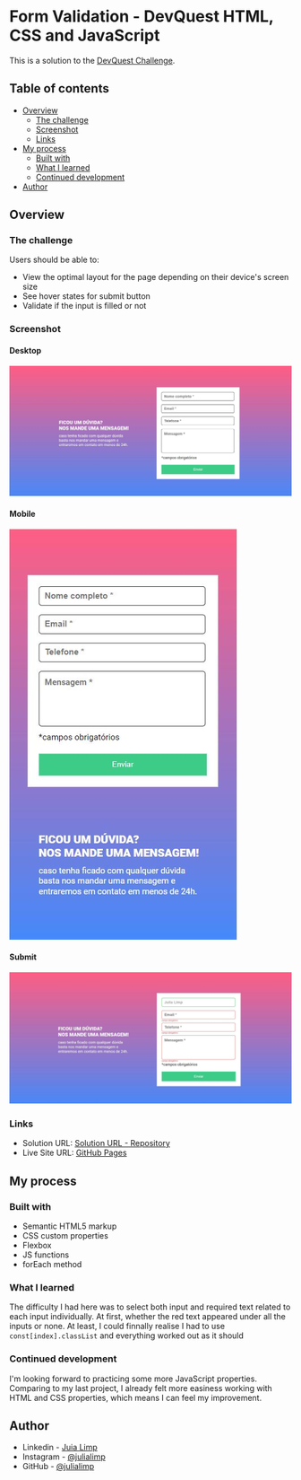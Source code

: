 # Form Validation - DevQuest HTML, CSS and JavaScript



This is a solution to the [DevQuest Challenge](https://www.figma.com/file/zBKnYG9UNdUiIr8ClQTWSG/DESAFIO---HTML%2FCSS%2FJS-INTERMEDI%C3%81RIO?node-id=3-2&t=DjsGbu8PKGSNuUGD-0).

## Table of contents

- [Overview](#overview)
  - [The challenge](#the-challenge)
  - [Screenshot](#screenshot)
  - [Links](#links)
- [My process](#my-process)
  - [Built with](#built-with)
  - [What I learned](#what-i-learned)
  - [Continued development](#continued-development)
- [Author](#author)

## Overview

### The challenge

Users should be able to:

- View the optimal layout for the page depending on their device's screen size
- See hover states for submit button
- Validate if the input is filled or not

### Screenshot
#### Desktop
<a href="#" target="_blank">
  <img src="./src/images/Desktop.JPG">
</a>

#### Mobile
<a href="#" target="_blank">
  <img src="./src/images/mobile.JPG">
</a>

#### Submit
<a href="#" target="_blank">
  <img src="./src/images/submit.JPG">
</a>

### Links

- Solution URL: [Solution URL - Repository](https://github.com/julialimp/quest-html-css-javascript-intermediario)
- Live Site URL: [GitHub Pages](https://julialimp.github.io/quest-html-css-javascript-intermediario)

## My process

### Built with

- Semantic HTML5 markup
- CSS custom properties
- Flexbox
- JS functions
- forEach method

### What I learned

The difficulty I had here was to select both input and required text related to each input individually. At first, whether the red text appeared under all the inputs or none. At least, I could finnally realise I had to use `const[index].classList` and everything worked out as it should


### Continued development

I'm looking forward to practicing some more JavaScript properties. Comparing to my last project, I already felt more easiness working with HTML and CSS properties, which means I can feel my improvement.

## Author

- Linkedin - [Juia Limp](https://www.linkedin.com/in/julia-limp-de-almeida-675953121?lipi=urn%3Ali%3Apage%3Ad_flagship3_profile_view_base_contact_details%3BZJi4VgNnTlSIG5FKPrpXAg%3D%3D)
- Instagram - [@julialimp](https://www.instagram.com/julialimp)
- GitHub - [@julialimp](https://github.com/julialimp)


